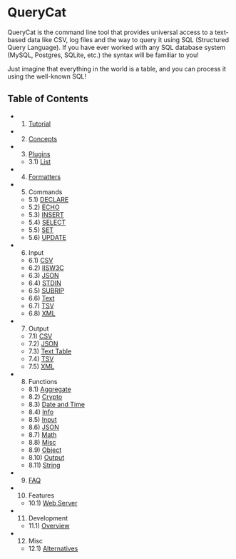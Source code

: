# QueryCat

QueryCat is the command line tool that provides universal access to a text-based data like CSV, log files and the way to query it using SQL (Structured Query Language). If you have ever worked with any SQL database system (MySQL, Postgres, SQLite, etc.) the syntax will be familiar to you!

Just imagine that everything in the world is a table, and you can process it using the well-known SQL!

## Table of Contents

- 1) [Tutorial](tutorial)
- 2) [Concepts](concepts)
- 3) [Plugins](plugins/index)
    - 3.1) [List](plugins/list)
- 4) [Formatters](formatters)
- 5) Commands
    - 5.1) [DECLARE](commands/declare)
    - 5.2) [ECHO](commands/echo)
    - 5.3) [INSERT](commands/insert)
    - 5.4) [SELECT](commands/select)
    - 5.5) [SET](commands/set)
    - 5.6) [UPDATE](commands/update)
- 6) Input
    - 6.1) [CSV](input/csv)
    - 6.2) [IISW3C](input/iisw3c)
    - 6.3) [JSON](input/json)
    - 6.4) [STDIN](input/stdin)
    - 6.5) [SUBRIP](input/subrip)
    - 6.6) [Text](input/text-line)
    - 6.7) [TSV](input/tsv)
    - 6.8) [XML](input/xml)
- 7) Output
    - 7.1) [CSV](output/csv)
    - 7.2) [JSON](output/json)
    - 7.3) [Text Table](output/text-table)
    - 7.4) [TSV](output/tsv)
    - 7.5) [XML](output/xml)
- 8) Functions
    - 8.1) [Aggregate](functions/aggregate)
    - 8.2) [Crypto](functions/crypto)
    - 8.3) [Date and Time](functions/datetime)
    - 8.4) [Info](functions/info)
    - 8.5) [Input](functions/input)
    - 8.6) [JSON](functions/json)
    - 8.7) [Math](functions/math)
    - 8.8) [Misc](functions/misc)
    - 8.9) [Object](functions/object)
    - 8.10) [Output](functions/output)
    - 8.11) [String](functions/string)
- 9) [FAQ](faq)
- 10) Features
    - 10.1) [Web Server](features/web-server)
- 11) Development
    - 11.1) [Overview](development/index)
- 12) Misc
    - 12.1) [Alternatives](misc/alternative-tools)
